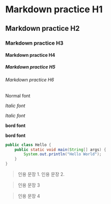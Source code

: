 # Markdown practice H1
## Markdown practice H2
### Markdown practice H3
#### Markdown practice H4
##### Markdown practice H5
###### Markdown practice H6

Normal font

*Italic font*

_Italic font_

**bord font**

__bord font__

```java
public class Hello {
    public static void main(String[] args) {
        System.out.println("Hello World");
    }
}
```

> 인용 문장 1.
> 인용 문장 2.

> 인용 문장 3

> 인용 문장 4
